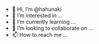 - 👋 Hi, I’m @hahunaki
- 👀 I’m interested in ...
- 🌱 I’m currently learning ...
- 💞️ I’m looking to collaborate on ...
- 📫 How to reach me ...

<!---
hahunaki/hahunaki is a ✨ special ✨ repository because its `README.md` (this file) appears on your GitHub profile.
You can click the Preview link to take a look at your changes.
--->
